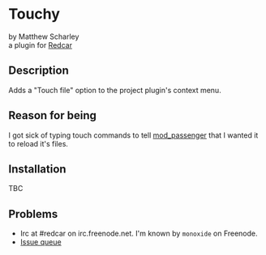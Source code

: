 
Touchy
======

by Matthew Scharley  
a plugin for [Redcar](http://redcareditor.com/)

## Description

Adds a "Touch file" option to the project plugin's context menu.

## Reason for being

I got sick of typing touch commands to tell 
[mod_passenger](http://www.modrails.com/) that I wanted it to reload 
it's files.

## Installation

TBC

## Problems

* Irc at #redcar on irc.freenode.net. I'm known by `monoxide` on Freenode.
* [Issue queue](http://github.com/mscharley/touchy/issues)
